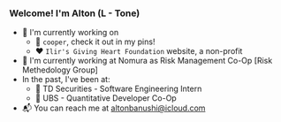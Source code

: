 ### Welcome! I'm Alton (L - Tone) 

- 🔨 I'm currently working on
  - 🐶 `cooper`, check it out in my pins!
  - ❤️ `Ilir's Giving Heart Foundation` website, a non-profit
- 🎲 I'm currently working at Nomura as Risk Management Co-Op \[Risk Methedology Group\]
- In the past, I've been at:
  - 🗽 TD Securities - Software Engineering Intern
  - 🏦 UBS - Quantitative Developer Co-Op
- 📬 You can reach me at [altonbanushi@icloud.com](mailto:altonbanushi@icloud.com)

<!--
**banushi-a/banushi-a** is a ✨ _special_ ✨ repository because its `README.md` (this file) appears on your GitHub profile.

Here are some ideas to get you started:

- 🔭 I’m currently working on ...
- 🌱 I’m currently learning ...
- 👯 I’m looking to collaborate on ...
- 🤔 I’m looking for help with ...
- 💬 Ask me about ...
- 📫 How to reach me: ...
- 😄 Pronouns: ...
- ⚡ Fun fact: ...
-->
